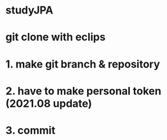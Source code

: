 # studyJPA
# git clone with eclips 
# 1. make git branch & repository
# 2. have to make personal token (2021.08 update)
# 3. commit
